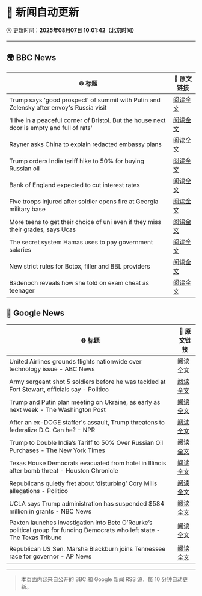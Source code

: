 # 🧠 新闻自动更新

🕒 更新时间：**2025年08月07日 10:01:42（北京时间）**

---

## 🌍 BBC News

| 🌐 标题 | 🔗 原文链接 |
|--------|-------------|
| Trump says 'good prospect' of summit with Putin and Zelensky after envoy's Russia visit | [阅读全文](https://www.bbc.com/news/articles/cr5rdl1y8ndo?at_medium=RSS&at_campaign=rss) |
| 'I live in a peaceful corner of Bristol. But the house next door is empty and full of rats' | [阅读全文](https://www.bbc.com/news/articles/c4g840ydlzvo?at_medium=RSS&at_campaign=rss) |
| Rayner asks China to explain redacted embassy plans | [阅读全文](https://www.bbc.com/news/articles/ce932995ny2o?at_medium=RSS&at_campaign=rss) |
| Trump orders India tariff hike to 50% for buying Russian oil | [阅读全文](https://www.bbc.com/news/articles/c1dxr1g4y7yo?at_medium=RSS&at_campaign=rss) |
| Bank of England expected to cut interest rates | [阅读全文](https://www.bbc.com/news/articles/c5yprwyxjlxo?at_medium=RSS&at_campaign=rss) |
| Five troops injured after soldier opens fire at Georgia military base | [阅读全文](https://www.bbc.com/news/articles/c7vlngvm6d7o?at_medium=RSS&at_campaign=rss) |
| More teens to get their choice of uni even if they miss their grades, says Ucas | [阅读全文](https://www.bbc.com/news/articles/cy85edr2xlpo?at_medium=RSS&at_campaign=rss) |
| The secret system Hamas uses to pay government salaries | [阅读全文](https://www.bbc.com/news/articles/c1kz42j92jmo?at_medium=RSS&at_campaign=rss) |
| New strict rules for Botox, filler and BBL providers | [阅读全文](https://www.bbc.com/news/articles/czd03ejd28lo?at_medium=RSS&at_campaign=rss) |
| Badenoch reveals how she told on exam cheat as teenager | [阅读全文](https://www.bbc.com/news/articles/c80d7l03137o?at_medium=RSS&at_campaign=rss) |

## 📰 Google News

| 🌐 标题 | 🔗 原文链接 |
|--------|-------------|
| United Airlines grounds flights nationwide over technology issue - ABC News | [阅读全文](https://news.google.com/rss/articles/CBMipwFBVV95cUxPbm95OFhzVm1SYXdWS2owMGFfdkdOQkt5ZnE0MkUxQm1tUjhDeUpITkQyTWRDN0VpMGwtTEdCQ2pkaTMzVDVPMVFEajJnSjU5clQxbTQ0eGJaOTR1Vi1MMGM0U3d2Q3hvR0d2Zkg5TU1ZTTg0VzBtN2FVT2F6OWtqVS1CVWVrMml0TFRpQTlBdXBMeWdzYlRTTUU0MXAyWEYwVjdFbHdZa9IBrAFBVV95cUxONS1uMmt3Yk0tVjlTcmZPeXItVEJCNWFrNDNsOU5YNFRKczBxcWExYTI1blRGM0ZaSkE2ejNrWjZMcW9ITjJOT0dvaEl2QnFsc3hiMWxfSUhfTVU2N19hSTFrTnNvOWctczUyWFlNUXNRek1rREFrcHBWQU1BTGFaMWpmQW5ZZWRpeGQzMldyNk8wN0NYcWItdWVpUklPT0FBQTRpNXFZOUhpS2w5?oc=5) |
| Army sergeant shot 5 soldiers before he was tackled at Fort Stewart, officials say - Politico | [阅读全文](https://news.google.com/rss/articles/CBMiggFBVV95cUxPUDNkN3hpM1J5eGd2ZUpmYTR6RTcxZVJtV3Y5b19qc09fbmRIUlctMjBsemlRR2RRWGJrQ0hDWmd3dXpsWDMzTUUtQWVicHhORml2c1pRbmJwMy1iODY4VjVVcHFWR3NkZHhoNC1rMHhfaHpINUxYc0c0VFhQUEZvZ1pR?oc=5) |
| Trump and Putin plan meeting on Ukraine, as early as next week - The Washington Post | [阅读全文](https://news.google.com/rss/articles/CBMiggFBVV95cUxPUzJMbGk5aEpWV29jeE1mdml2UlAyeDZhWldxZkV4QnpubjliWXY5bDFwUW9rZEs5RlpxZUdTZ0VsaEtWVDhRVC1CYnVLaUJvel9PRTRxTXJCTTNzejRBb1JHUE5xNU5HMnl6S2RaZVN0cmEwN1YweXpIYVh4ZzNVNmp3?oc=5) |
| After an ex-DOGE staffer's assault, Trump threatens to federalize D.C. Can he? - NPR | [阅读全文](https://news.google.com/rss/articles/CBMiigFBVV95cUxQRVRfTnllWkpjWVdyZ3EtVnpjLW5YTVV5WTNFUU42d1QzeHdrVlFYa1dUVnpPajlFeFlhazZsYkI0QkYwb1FNcFZLWThBOUt5aHhpcjlsYk5NcHNDb0hRcHFTZ2xwY2RBbG0xcmJMZWZ2NVhveXdLRDFjZ3BhUzRvakt2Q1BWQjB0TVE?oc=5) |
| Trump to Double India’s Tariff to 50% Over Russian Oil Purchases - The New York Times | [阅读全文](https://news.google.com/rss/articles/CBMiigFBVV95cUxPZHJjY3RWc0tFcjRnSmxkM2xDWjdhcy1YRnY0RF9FR25iNlktRXNjT2NKakh0MnM5XzVZbjdlRzhDdExUZFVzbFc2bHlmc2xRT3FSQVlzN0ExWnliM0ZEaUR3eTdvY1ltVi1VQjRZTzVYNnZmOFRjdXU4WnZSd252eUl0dndhNkp0dEE?oc=5) |
| Texas House Democrats evacuated from hotel in Illinois after bomb threat - Houston Chronicle | [阅读全文](https://news.google.com/rss/articles/CBMipAFBVV95cUxONlQ5UFJzMHc2RnRtZ2hkYWNZNldwMENjX2dVTW5NRnNSZlZqaUhlMXp5M3IwT3hNLW1UMXVlUEFVd0xIUWg4QVdiWXRPQUxsSjNkYlhHOHVrMGhTcmIwTFo2VnJXRXprTWh1bGNxUEJNWlV5MkRpQk13OFJWZWlJUWUwbjl0QXZ6MlQ2TVZ0NTBsYXBheHp0RWhhOFNwZXRCTGxRWQ?oc=5) |
| Republicans quietly fret about ‘disturbing’ Cory Mills allegations - Politico | [阅读全文](https://news.google.com/rss/articles/CBMijgFBVV95cUxOQTBBdUQxOW53SHVPT0RrZ0ZPYnFwWkxSVGJ6bTVIR1VEZ1ZHUE13bThYZFVndkY0THFtZkhqUXpmRTk0NnJ1RXdhUnVNSkt2b241bXgzSVpkcU5MZTNtZk83R3ozbmRhcXNBVkFGWEhleFpUMndzaDlmRWVSRkNtYjZ1bGl6SklKajlkb0Nn?oc=5) |
| UCLA says Trump administration has suspended $584 million in grants - NBC News | [阅读全文](https://news.google.com/rss/articles/CBMiqwFBVV95cUxObTZ4ZlVMcTJ2Z2FyVUVBbkVyZGpVTlNCbE13RFI3V3NfNW5uVjVnR0diWkJaRldzbjRVUDhGbjg2V2V6Ykx5b0NqbEFmX2FmY2dGZnVKN294ZGJHcEx0UzUtVHFEemhfc3FFUUtVTzE5ZVF0TVp6el9fQk9JdDRrTjR1bHBrbXdYVFVxMzdKSjhzQ2tFd3BPZ1dnS1FjWG1qckd5aE10RnF0UzjSAVZBVV95cUxNWllXblh3Rm5LUDU0UGZoOXVFYUxOby1CRGZSblNFcFMwSWdNSGRjSEh5OVFuVWZ6YjY2emt5Z0JlZE9udzJxSFlBTU1mM3pqeWt3bXp3dw?oc=5) |
| Paxton launches investigation into Beto O’Rourke’s political group for funding Democrats who left state - The Texas Tribune | [阅读全文](https://news.google.com/rss/articles/CBMimgFBVV95cUxOaXU5TDhvaUlTUUlKUllZZ1UyZ3NHVi1BaHZtUFdtYzJrSjc1dnBoa3FmVm1Ja1BYWGhKdVdGd0VsRWxpRWN6cG5ERWpZVURleXZpWlE1Q05NUDJGbGdwWEUyZjQ5cUU1MmpTVTBZLUlkVTVHeWFPU2E0Q0wxY0NVNFcwMzd4RGJjZm9leXRiSnNvNER3aDdQVFJR?oc=5) |
| Republican US Sen. Marsha Blackburn joins Tennessee race for governor - AP News | [阅读全文](https://news.google.com/rss/articles/CBMimwFBVV95cUxNc3Z0NDhKVFhEV09sakJ6V2cwaFN3RVJoNEpBQ1g1d2NOV2t3WjNEZnJmMkVEZmdOeUxMOUsxNl84YzRDX2pyeXVoXzFTYk8zcDVMSGcxS2dsUnRaLVJHVjZxSWFObWhLV0gxWG1QRUFPRlQtZjBTVi1ITWdWbWxtejVFTVdTYmstb2ZmcTN5QThvbXdNRUJ5bl9lSQ?oc=5) |

---
> 本页面内容来自公开的 BBC 和 Google 新闻 RSS 源，每 10 分钟自动更新。